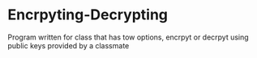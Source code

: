 # Encrpyting-Decrypting
Program written for class that has tow options, encrpyt or decrpyt using public keys provided by a classmate
